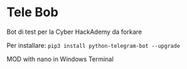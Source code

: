 # Tele Bob

Bot di test per la Cyber HackAdemy da forkare

Per installare:
`pip3 install python-telegram-bot --upgrade`

MOD with nano in Windows Terminal
